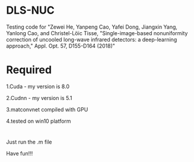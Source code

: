 # DLS-NUC
Testing code for "Zewei He, Yanpeng Cao, Yafei Dong, Jiangxin Yang, Yanlong Cao, and Christel-Löic Tisse, "Single-image-based nonuniformity correction of uncooled long-wave infrared detectors: a deep-learning approach," Appl. Opt. 57, D155-D164 (2018)"

# Required
1.Cuda - my version is 8.0

2.Cudnn - my version is 5.1

3.matconvnet compiled with GPU

4.tested on win10 platform

#
Just run the .m file

Have fun!!!
